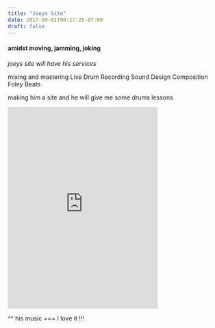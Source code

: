 ```yaml
---
title: "Joeys Site"
date: 2017-09-01T00:27:25-07:00
draft: false
---
```


#### amidst moving, jamming, joking

*joeys site will have his services*

mixing and mastering
Live Drum Recording
Sound Design
Composition
Foley
Beats

making him a site and he will give me some drums lessons  

<iframe style="border: 0; width: 350px; height: 470px;" src="https://bandcamp.com/EmbeddedPlayer/album=354518226/size=large/bgcol=ffffff/linkcol=0687f5/tracklist=false/transparent=true/" seamless><a href="http://pricklypair.bandcamp.com/album/now-you-know">Now You Know by Prickly Pair</a></iframe>

^^ his music === I love it !!!

